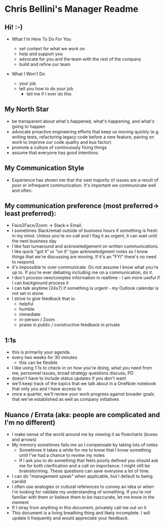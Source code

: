 # Chris Bellini's Manager Readme

## Hi! :-)

- What I'm Here To Do For You
  - set context for what we work on
  - help and support you
  - advocate for you and the team with the rest of the company
  - build and refine our team

- What I Won't Do
  - your job
  - tell you how to do your job
    - tell me if I ever do this

## My North Star

- be transparent about what's happened, what's happening, and what's going to happen
- advocate proactive engineering efforts that keep us moving quickly (e.g. writing tests, refactoring legacy code before a new feature, pairing on work to improve our code quality and bus factor)
- promote a culture of continuously fixing things
- assume that everyone has good intentions

## My Communication Style

- Experience has shown me that the vast majority of issues are a result of poor or infrequent communication. It's important we communicate well and often.

## My communication preference (most preferred→ least preferred):

- Face2Face/Zoom → Slack→ Email.
- I sometimes Slack/email outside of business hours if something is fresh in my mind. Unless you're on-call and I flag it as urgent, it can wait until the next business day
- I like fast turnaround and acknowledgement on written communications. I like quick "got it" or "on it" type acknowledgment notes so I know things that we're discussing are moving. If it's an "FYI" there's no need to respond.
- it's impossible to over-communicate. Do not assume I know what you're up to. If you're ever debating including me on a communication, do it.
- I don't process new/complex information in realtime - I am more useful if I can background process it
- I can talk anytime (24x7) if something is urgent - my Outlook calendar is not set in stone
- I strive to give feedback that is:
  - helpful
  - humble
  - immediate
  - in-person / Zoom
  - praise in public / constructive feedback in private

## 1:1s

- this is primarily your agenda.
- every two weeks for 30 minutes
  - this can be flexible
- I like using 1:1s to check-in on how you're doing, what you need from me, personnel issues, broad strategy questions discuss, PD
- doesn't have to include status updates if you don't want
- we'll keep track of the topics that we talk about in a OneNote notebook that only you and I have access to
- once a quarter, we'll review your work progress against broader goals that we've established as well as company initiatives

## Nuance / Errata (aka: people are complicated and I'm no different)

- I make sense of the world around me by viewing it as flowcharts (boxes and arrows)
- My memory sometimes fails me so I compensate by taking lots of notes
  - Sometimes it takes a while for me to know that I know something until I've had a chance to review my notes
  - If I ask you to do something that feels poorly defined you should ask me for both clarification and a call on importance. I might still be brainstorming. These questions can save everyone a lot of time.
- I can do "management speak" when applicable, but I default to being candid
- I often use analogies or cultural references to convey an idea or when I'm looking for validate my understanding of something. If you're not familiar with them or believe them to be inaccurate, let me know in the moment
- If I stray from anything in this document, privately call me out on it
- This document is a living breathing thing and likely incomplete. I will update it frequently and would appreciate your feedback.

